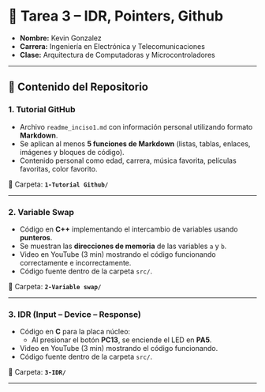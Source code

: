 # 📌 Tarea 3 – IDR, Pointers, Github 

- **Nombre:** Kevin Gonzalez   
- **Carrera:** Ingeniería en Electrónica y Telecomunicaciones  
- **Clase:** Arquitectura de Computadoras y Microcontroladores  


---

## 📂 Contenido del Repositorio  

### 1. Tutorial GitHub  
- Archivo `readme_inciso1.md` con información personal utilizando formato **Markdown**.  
- Se aplican al menos **5 funciones de Markdown** (listas, tablas, enlaces, imágenes y bloques de código).  
- Contenido personal como edad, carrera, música favorita, películas favoritas, color favorito.  

📁 Carpeta: **`1-Tutorial Github/`**

---

### 2. Variable Swap  
- Código en **C++** implementando el intercambio de variables usando **punteros**.  
- Se muestran las **direcciones de memoria** de las variables `a` y `b`.  
- Video en YouTube (3 min) mostrando el código funcionando correctamente e incorrectamente.  
- Código fuente dentro de la carpeta `src/`.  

📁 Carpeta: **`2-Variable swap/`**  

---

### 3. IDR (Input – Device – Response)  
- Código en **C** para la placa núcleo:  
  - Al presionar el botón **PC13**, se enciende el LED en **PA5**.  
- Video en YouTube (3 min) mostrando el código funcionando.  
- Código fuente dentro de la carpeta `src/`.  

📁 Carpeta: **`3-IDR/`**  

---
